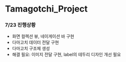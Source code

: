# Tamagotchi_Project

### 7/23 진행상황
- 화면 컬렉션 뷰, 네이게이션 바 구현
- 다마고치 데이터 전달 구현
- 다마고치 구조체 생성
- 해결 필요: 이미지 전달 구현, label의 테두리 디자인 개선 필요

